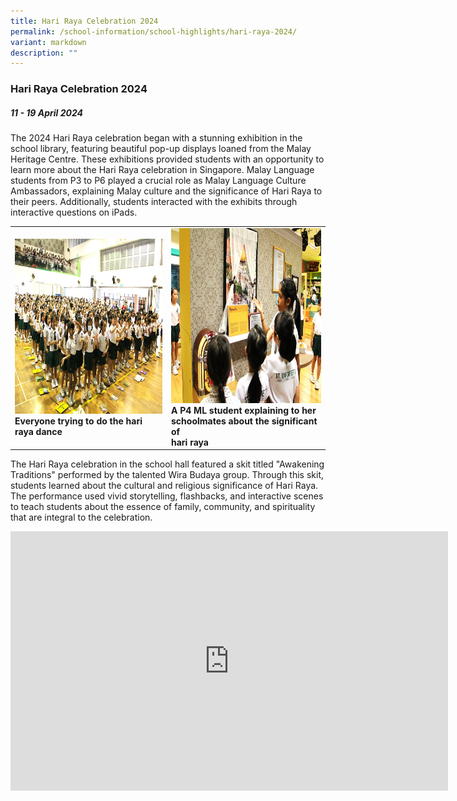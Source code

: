 ```yaml
---
title: Hari Raya Celebration 2024
permalink: /school-information/school-highlights/hari-raya-2024/
variant: markdown
description: ""
---
```

### Hari Raya Celebration 2024

##### 11 - 19 April 2024

The 2024 Hari Raya celebration began with a stunning exhibition in the school library, featuring beautiful pop-up displays loaned from the Malay Heritage Centre. These exhibitions provided students with an opportunity to learn more about the Hari Raya celebration in Singapore. Malay Language students from P3 to P6 played a crucial role as Malay Language Culture Ambassadors, explaining Malay culture and the significance of Hari Raya to their peers. Additionally, students interacted with the exhibits through interactive questions on iPads.

<table>
<tbody><tr>
		<td><img alt="childday01" src="/images/Hari%20Raya%20Celebration%202024/hari_raya_dance.jpg" style="width:450px;height:280px;"><b>Everyone trying to do the hari raya dance</b></td>
		<td><img alt="childday02" src="/images/Hari%20Raya%20Celebration%202024/Significant_of_hari_raya.jpg" style="width:450px;height:280px;"><b>A P4 ML student explaining to her<br> schoolmates about the significant of <br>hari raya</b></td>
</tr></tbody></table>

The Hari Raya celebration in the school hall featured a skit titled "Awakening Traditions" performed by the talented Wira Budaya group. Through this skit, students learned about the cultural and religious significance of Hari Raya. The performance used vivid storytelling, flashbacks, and interactive scenes to teach students about the essence of family, community, and spirituality that are integral to the celebration.

<center><iframe allowfullscreen="" allow="accelerometer; autoplay; clipboard-write; encrypted-media; gyroscope; picture-in-picture; web-share" frameborder="0" title="YouTube video player" src="https://www.youtube.com/embed/7MMC5CsZzE8?si=GrQfrkPLh_z_L1gn" height="415" width="700"></iframe></center>